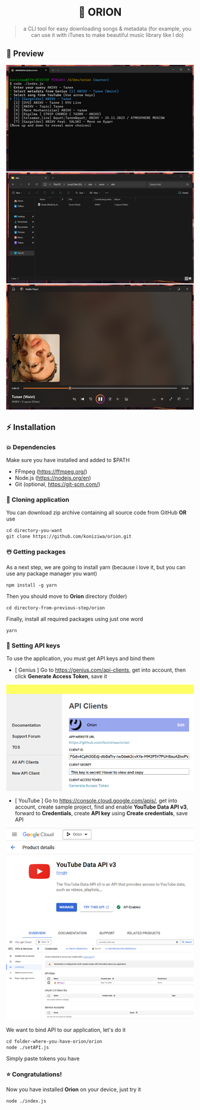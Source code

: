<h1 align="center">🌚 ORION</h1>

> <p align="center">a CLI tool for easy downloading songs & metadata (for example, you can use it with iTunes to make beautiful music library like I do)</p>

## 🍒 Preview

![preview-select-song](./assets/images/preview-select-song.png)
![preview-folder](./assets/images/preview-folder.png)
![preview-song](./assets/images/preview-song.png)

## ⚡️ Installation

### 💥 Dependencies

Make sure you have installed and added to $PATH

- FFmpeg (https://ffmpeg.org/)
- Node.js (https://nodejs.org/en)
- Git (optional, https://git-scm.com/)

### 🫧 Cloning application

You can download zip archive containing all source code from GitHub **OR** use

```shell
cd directory-you-want
git clone https://github.com/koniziwa/orion.git
```

### ☃️ Getting packages

As a next step, we are going to install yarn (because i love it, but you can use any package manager you want)

```shell
npm install -g yarn
```

Then you should move to **Orion** directory (folder)

```shell
cd directory-from-previous-step/orion
```

Finally, install all required packages using just one word

```shell
yarn
```

### 🌴 Setting API keys

To use the application, you must get API keys and bind them

- [ Genius ] Go to https://genius.com/api-clients, get into account, then click **Generate Access Token**, save it

![genius-api](./assets/images/genius-api.png)

- [ YouTube ] Go to https://console.cloud.google.com/apis/, get into account, create sample project, find and enable **YouTube Data API v3**, forward to **Credentials**, create **API key** using **Create credentials**, save API

![youtube-api](./assets/images/youtube-api.png)
![youtube-credentials](./assets/images/youtube-credentials.png)

We want to bind API to our application, let's do it

```shell
cd folder-where-you-have-orion/orion
node ./setAPI.js
```

Simply paste tokens you have

### ⭐️ Congratulations!

Now you have installed **Orion** on your device, just try it

```shell
node ./index.js
```
